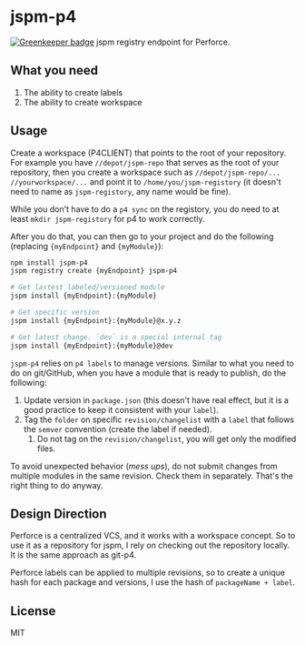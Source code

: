 # jspm-p4

[![Greenkeeper badge](https://badges.greenkeeper.io/unional/jspm-p4.svg)](https://greenkeeper.io/)
jspm registry endpoint for Perforce.

## What you need

1. The ability to create labels
2. The ability to create workspace

## Usage
Create a workspace (P4CLIENT) that points to the root of your repository.
For example you have `//depot/jspm-repo` that serves as the root of your repository, then you create a workspace such as `//depot/jspm-repo/... //yourworkspace/...` and point it to `/home/you/jspm-registory` (it doesn't need to name as `jspm-registory`, any name would be fine).

While you don't have to do a `p4 sync` on the registory, you do need to at least `mkdir jspm-registory` for p4 to work correctly.

After you do that, you can then go to your project and do the following (replacing `{myEndpoint}` and `{myModule}`):

```sh
npm install jspm-p4
jspm registry create {myEndpoint} jspm-p4

# Get lastest labeled/versioned module
jspm install {myEndpoint}:{myModule}

# Get specific version
jspm install {myEndpoint}:{myModule}@x.y.z

# Get latest change. `dev` is a special internal tag
jspm install {myEndpoint}:{myModule}@dev
````

`jspm-p4` relies on `p4 labels` to manage versions.
Similar to what you need to do on git/GitHub, when you have a module that is ready to publish, do the following:

1. Update version in `package.json` (this doesn't have real effect, but it is a good practice to keep it consistent with your `label`).
2. Tag the `folder` on specific `revision/changelist` with a `label` that follows the `semver` convention (create the label if needed).
	1. Do not tag on the `revision/changelist`, you will get only the modified files.

To avoid unexpected behavior (*mess ups*), do not submit changes from multiple modules in the same revision. Check them in separately. That's the right thing to do anyway.

## Design Direction
Perforce is a centralized VCS, and it works with a workspace concept.
So to use it as a repository for jspm, I rely on checking out the repository locally.
It is the same approach as git-p4.

Perforce labels can be applied to multiple revisions, so to create a unique hash for each package and versions, I use the hash of `packageName + label`.

## License
MIT
